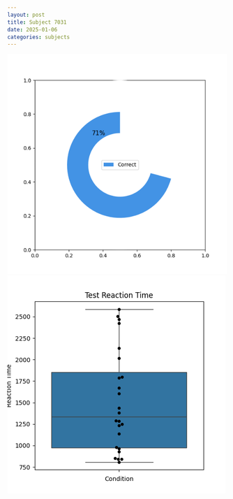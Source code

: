 ```yaml
---
layout: post
title: Subject 7031
date: 2025-01-06
categories: subjects
---
```


![](data/7031/run-19/7031_FN_acc_test.png)
![](data/7031/run-19/7031_FN_rt.png)
